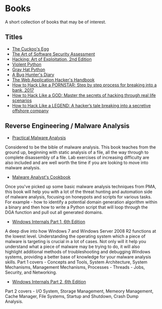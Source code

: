 # Books

A short collection of books that may be of interest.

## Titles
* [The Cuckoo's Egg](https://www.amazon.com/Cuckoos-Egg-Tracking-Computer-Espionage/dp/1416507787/)
* [The Art of Software Security Assessment](https://www.amazon.com/dp/0321444426/)
* [Hacking: Art of Exploitation, 2nd Edition](https://www.amazon.com/Hacking-Art-Exploitation-Jon-Erickson/dp/1593271441/)
* [Violent Python](https://www.amazon.com/Violent-Python-Cookbook-Penetration-Engineers/dp/1597499579/)
* [Gray Hat Python](https://www.amazon.com/Gray-Hat-Python-Programming-Engineers/dp/1593271921)
* [A Bug Hunter's Diary](https://www.amazon.com/dp/1593273851/)
* [The Web Application Hacker's Handbook](https://www.amazon.com/dp/1118026470)
* [How to Hack Like a PORNSTAR: Step by step process for breaking into a bank, 2017](https://books2read.com/u/bWzdBx)
* [How to Hack Like a GOD: Master the secrets of hacking through real life scenarios](https://books2read.com/u/mBPGOy)
* [How to Hack Like a LEGEND: A hacker’s tale breaking into a secretive offshore company](https://amzn.to/2uWh1Up)

## Reverse Engineering / Malware Analysis
* [Practical Malware Analysis](https://www.amazon.co.uk/d/Books/Practical-Malware-Analysis-Hands-Dissecting-Malicious-Software/1593272901/ref=sr_1_1?ie=UTF8&qid=1497404417&sr=8-1&keywords=practical+malware+analysis)

Considered to be the bible of malware analysis.  This book teaches from the ground up, beginning with static analysis of a file, all the way through to complete disassembly of a file.  Lab exercises of increasing difficulty are also included and are well worth the time if you are looking to move into malware analysis.

* [Malware Analyst's Cookbook](https://www.amazon.co.uk/Malware-Analysts-Cookbook-DVD-Techniques/dp/0470613033/ref=sr_1_1?ie=UTF8&qid=1497404536&sr=8-1&keywords=malware+analysts+cookbook)

Once you've picked up some basic malware analysis techniques from PMA, this book will help you with a lot of the threat hunting and automation side of malware analysis, focusing on honeypots and scripts for various tasks.  For example - how to identify a potential domain generation algorithm within a binary and then how to write a Python script that will loop through the DGA function and pull out all generated domains.

* [Windows Internals Part 1, 6th Edition](https://www.amazon.co.uk/Windows-Internals-Part-Developer-Reference/dp/0735648735/ref=sr_1_1?ie=UTF8&qid=1497405096&sr=8-1&keywords=windows+internals+part+1)

A deep dive into how Windows 7 and Windows Server 2008 R2 functions at the lowest level.  Understanding the operating system which a piece of malware is targeting is crucial in a lot of cases.  Not only will it help you understand what a piece of malware may be trying to do, it will also highlight additional methods of troubleshooting and debugging Windows systems, providing a better base of knowledge for your malware analysis skills.  Part 1 covers - Concepts and Tools, System Architecture, System Mechanisms, Management Mechanisms, Processes - Threads - Jobs, Security, and Networking.

* [Windows Internals Part 2, 6th Edition](https://www.amazon.co.uk/Windows-Internals-Part-Covering-Server/dp/0735665877/ref=sr_1_1?ie=UTF8&qid=1497405318&sr=8-1&keywords=windows+internals+part+2)

Part 2 covers - I/O System, Storage Management, Memeory Management, Cache Manager, File Systems, Startup and Shutdown, Crash Dump Analysis.
